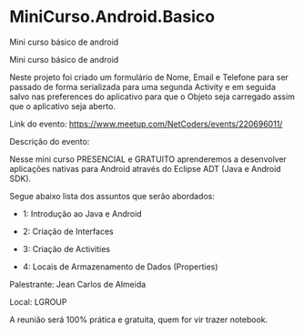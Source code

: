 # MiniCurso.Android.Basico
Mini curso básico de android

Mini curso básico de android

Neste projeto foi criado um formulário de Nome, Email e Telefone para ser passado de forma serializada para uma segunda Activity
e em seguida salvo nas preferences do aplicativo para que o Objeto seja carregado assim que o aplicativo seja aberto.

Link do evento: https://www.meetup.com/NetCoders/events/220696011/

Descrição do evento:

Nesse mini curso PRESENCIAL e GRATUITO aprenderemos a desenvolver aplicações nativas para Android através do Eclipse ADT (Java e Android SDK).


Segue abaixo lista dos assuntos que serão abordados:


- 1: Introdução ao Java e Android

- 2: Criação de Interfaces 

- 3: Criação de Activities 

- 4: Locais de Armazenamento de Dados (Properties)



Palestrante: Jean Carlos de Almeida

Local: LGROUP 


A reunião será 100% prática e gratuita, quem for vir trazer notebook.
